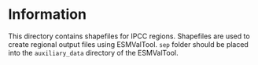 # Information

This directory contains shapefiles for IPCC regions. Shapefiles are used to create regional output files using ESMValTool. `sep` folder should be placed into the `auxiliary_data` directory of the ESMValTool.
